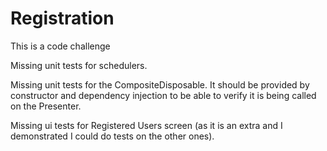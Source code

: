 # Registration
This is a code challenge

Missing unit tests for schedulers.

Missing unit tests for the CompositeDisposable. It should be provided by constructor and dependency injection to be able to verify it is being called on the Presenter.

Missing ui tests for Registered Users screen (as it is an extra and I demonstrated I could do tests on the other ones).